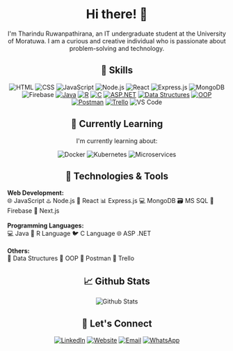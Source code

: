 <!-- Header -->


<!-- Introduction -->
<h1 align="center">Hi there! 👋</h1>

<p align="center">I'm Tharindu Ruwanpathirana, an IT undergraduate student at the University of Moratuwa. I am a curious and creative individual who is passionate about problem-solving and technology.</p>

<!-- Skills -->
<h2 align="center">🚀 Skills</h2>

<p align="center">
  <img src="https://img.shields.io/badge/HTML-5E463B?style=for-the-badge&logo=html5&logoColor=white" alt="HTML">
  <img src="https://img.shields.io/badge/CSS-264DE4?style=for-the-badge&logo=css3&logoColor=white" alt="CSS">
  <img src="https://img.shields.io/badge/JavaScript-F7DF1E?style=for-the-badge&logo=javascript&logoColor=white" alt="JavaScript">
  <img src="https://img.shields.io/badge/Node.js-339933?style=for-the-badge&logo=node.js&logoColor=white" alt="Node.js">
  <img src="https://img.shields.io/badge/React-61DAFB?style=for-the-badge&logo=react&logoColor=white" alt="React">
  <img src="https://img.shields.io/badge/Express.js-000000?style=for-the-badge&logo=express&logoColor=white" alt="Express.js">
  <img src="https://img.shields.io/badge/MongoDB-47A248?style=for-the-badge&logo=mongodb&logoColor=white" alt="MongoDB">
  <img src="https://img.shields.io/badge/Firebase-FFCA28?style=for-the-badge&logo=firebase&logoColor=white" alt="Firebase">
   <a href="#"><img src="https://img.shields.io/badge/Java-ED8B00?style=for-the-badge&logo=java&logoColor=white" alt="Java"></a>
  <a href="#"><img src="https://img.shields.io/badge/R-276DC3?style=for-the-badge&logo=r&logoColor=white" alt="R"></a>
  <a href="#"><img src="https://img.shields.io/badge/C-00599C?style=for-the-badge&logo=c&logoColor=white" alt="C"></a>
  <a href="#"><img src="https://img.shields.io/badge/ASP.NET-5C2D91?style=for-the-badge&logo=.net&logoColor=white" alt="ASP.NET"></a>
  <a href="#"><img src="https://img.shields.io/badge/Data%20Structures-0E2F56?style=for-the-badge" alt="Data Structures"></a>
  <a href="#"><img src="https://img.shields.io/badge/OOP-5B4CAC?style=for-the-badge" alt="OOP"></a>
  <a href="#"><img src="https://img.shields.io/badge/Postman-FF6C37?style=for-the-badge&logo=postman&logoColor=white" alt="Postman"></a>
  <a href="#"><img src="https://img.shields.io/badge/Trello-0079BF?style=for-the-badge&logo=trello&logoColor=white" alt="Trello"></a>
  <img src="https://img.shields.io/badge/Visual%20Studio%20Code-007ACC?style=for-the-badge&logo=visual-studio-code&logoColor=white" alt="VS Code">
</p>

<!-- Currently Learning -->
<h2 align="center">🌱 Currently Learning</h2>

<p align="center">I'm currently learning about:</p>

<p align="center">
  <img src="https://img.shields.io/badge/Docker-2496ED?style=for-the-badge&logo=docker&logoColor=white" alt="Docker">
  <img src="https://img.shields.io/badge/Kubernetes-326CE5?style=for-the-badge&logo=kubernetes&logoColor=white" alt="Kubernetes">
  <img src="https://img.shields.io/badge/Microservices-000000?style=for-the-badge&logo=microservices&logoColor=white" alt="Microservices">
</p>

<!-- Technologies & Tools -->
<h2 align="center">🔧 Technologies & Tools</h2>

<p>
  <b>Web Development:</b><br>
  🌐 JavaScript
  ♨️ Node.js
  🌟 React
  📊 Express.js
  💻 MongoDB
  🗃️ MS SQL
  📡 Firebase
  📡 Next.js<br><br>
  <b>Programming Languages:</b><br>
  💻 Java
  🐍 R Language
  🐦 C Language
  🌐 ASP .NET<br><br>
  <b>Others:</b><br>
  📝 Data Structures
  🧱 OOP
  📮 Postman
  📌 Trello<br>
</p>

<!-- Github Stats -->
<h2 align="center">📈 Github Stats</h2>

<p align="center">
  <img src="https://github-readme-stats.vercel.app/api?username=tharindu432&show_icons=true&theme=radical" alt="Github Stats">
</p>

<!-- Let's Connect -->
<h2 align="center">🤝 Let's Connect</h2>

<p align="center">
  <a href="https://www.linkedin.com/in/tharindu-chathuranga-ruwanpathirana-5917a520a/"><img src="https://img.shields.io/badge/-LinkedIn-blue?style=for-the-badge&logo=Linkedin&logoColor=white" alt="LinkedIn"></a>
  <a href="https://ruwanpathiranatc.netlify.app/"><img src="https://img.shields.io/badge/-Website-blue?style=for-the-badge&logo=Google-Chrome&logoColor=white" alt="Website"></a>
  <a href="mailto:chathuranga.rp20000@gmail.com"><img src="https://img.shields.io/badge/-Email-blue?style=for-the-badge&logo=Gmail&logoColor=white" alt="Email"></a>
  <a href="https://wa.me/+94764492334"><img src="https://img.shields.io/badge/-WhatsApp-blue?style=for-the-badge&logo=WhatsApp&logoColor=white" alt="WhatsApp"></a>
</p>

